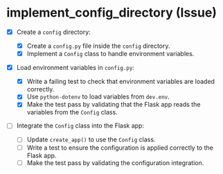 # implement_config_directory (Issue)

- [x] Create a `config` directory:

  - [x] Create a `config.py` file inside the `config` directory.
  - [x] Implement a `Config` class to handle environment variables.

- [x] Load environment variables in `config.py`:

  - [x] Write a failing test to check that environment variables are loaded correctly.
  - [x] Use `python-dotenv` to load variables from `dev.env`.
  - [x] Make the test pass by validating that the Flask app reads the variables from the `Config` class.

- [ ] Integrate the `Config` class into the Flask app:

  - [ ] Update `create_app()` to use the `Config` class.
  - [ ] Write a test to ensure the configuration is applied correctly to the Flask app.
  - [ ] Make the test pass by validating the configuration integration.
